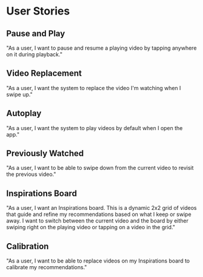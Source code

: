 # User Stories
## Pause and Play
"As a user, I want to pause and resume a playing video by tapping anywhere on it during playback."

## Video Replacement
"As a user, I want the system to replace the video I'm watching when I swipe up."

## Autoplay
"As a user, I want the system to play videos by default when I open the app."

## Previously Watched
"As a user, I want to be able to swipe down from the current video to revisit the previous video."

## Inspirations Board
"As a user, I want an Inspirations board. This is a dynamic 2x2 grid of videos that guide and refine my recommendations based on what I keep or swipe away. I want to switch between the current video and the board by either swiping right on the playing video or tapping on a video in the grid."

## Calibration
"As a user, I want to be able to replace videos on my Inspirations board to calibrate my recommendations."
